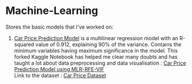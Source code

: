 # Machine-Learning
Stores the basic models that I've worked on:

1. <a href='https://github.com/harshallgarg/Machine-Learning/blob/master/CarPrice_Prediction.ipynb'>Car Price Prediction Model</a> is a multilinear regression model with an R-squared value of 0.912, explaining 90% of the variance. Contains the minimum variables having maximum significance in the model. This forked Kaggle Notebook has helped me clear many doubts and has taught a lot about data preprocessing and data visualisation :  <a href='https://www.kaggle.com/harshallgarg/carprice-prediction-mlr-rfe-vif'>Car Price Prediction Model using MLR-RFE-VIF</a>
<br>Link to the dataset : <a href='https://github.com/harshallgarg/Machine-Learning/blob/master/CarPrice_Assignment.csv'>Car Price Dataset</a>
